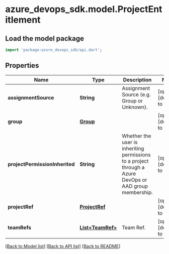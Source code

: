 # azure_devops_sdk.model.ProjectEntitlement

## Load the model package
```dart
import 'package:azure_devops_sdk/api.dart';
```

## Properties
Name | Type | Description | Notes
------------ | ------------- | ------------- | -------------
**assignmentSource** | **String** | Assignment Source (e.g. Group or Unknown). | [optional] [default to null]
**group** | [**Group**](Group.md) |  | [optional] [default to null]
**projectPermissionInherited** | **String** | Whether the user is inheriting permissions to a project through a Azure DevOps or AAD group membership. | [optional] [default to null]
**projectRef** | [**ProjectRef**](ProjectRef.md) |  | [optional] [default to null]
**teamRefs** | [**List&lt;TeamRef&gt;**](TeamRef.md) | Team Ref. | [optional] [default to []]

[[Back to Model list]](../README.md#documentation-for-models) [[Back to API list]](../README.md#documentation-for-api-endpoints) [[Back to README]](../README.md)


